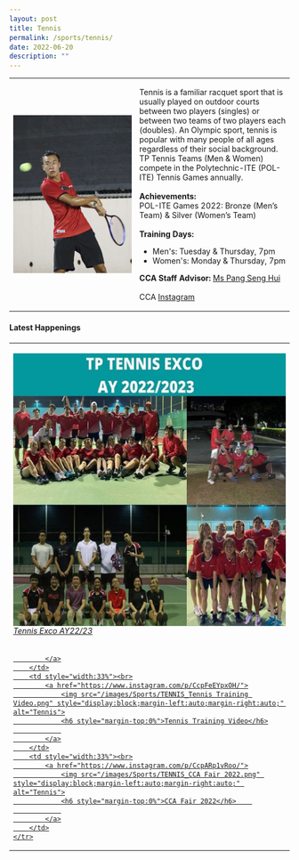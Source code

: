 ```yaml
---
layout: post
title: Tennis
permalink: /sports/tennis/
date: 2022-06-20
description: ""
---
```

<table>
    <tbody><tr>
        <td style="width:45%"><img src="/images/Sports/TENNIS.png" style="display:block;margin-left:auto;margin-right:auto;" alt="Tennis"></td>
        <td>
            <p>
                Tennis is a familiar racquet sport that is usually played on outdoor courts between two players (singles) or between two teams of two players each (doubles). An Olympic sport, tennis is popular with many people of all ages regardless of their social background. TP Tennis Teams (Men &amp; Women) compete in the Polytechnic-ITE (POL-ITE) Tennis Games annually.<br>
                <br>
                <b>Achievements:</b><br>
                POL-ITE Games 2022: Bronze (Men’s Team) &amp; Silver (Women’s Team)<br>
                <br>
                <b>Training Days:</b><br>
                </p><ul>
                    <li>Men's: Tuesday &amp; Thursday, 7pm</li>
                    <li>Women's: Monday &amp; Thursday, 7pm</li>
                </ul>
            <p></p>
            <p>
               <b>CCA Staff Advisor:</b> <a href="Pang_Seng_Hui@tp.edu.sg">Ms Pang Seng Hui</a><br>
               <br>
               CCA <a href="https://www.instagram.com/tp_tennis">Instagram</a>
            </p>
        </td>
    </tr>
</tbody></table>

#### Latest Happenings

<table>
    <tbody><tr>
        <td style="width:33%"><br>
            <a href="https://www.instagram.com/p/CcrtFWTJU36/">
                <img src="/images/Sports/TENNIS_Tennis Exco AY22-23.png" style="display:block;margin-left:auto;margin-right:auto;" alt="Tennis">
                <h6 style="margin-top:0%">Tennis Exco AY22/23</h6>
                
            </a>
        </td>
        <td style="width:33%"><br>
            <a href="https://www.instagram.com/p/CcpFeEYpxOH/">
                <img src="/images/Sports/TENNIS_Tennis Training Video.png" style="display:block;margin-left:auto;margin-right:auto;" alt="Tennis">
                <h6 style="margin-top:0%">Tennis Training Video</h6>
                
            </a>
        </td>
        <td style="width:33%"><br>
            <a href="https://www.instagram.com/p/CcpARp1vRoo/">
                <img src="/images/Sports/TENNIS_CCA Fair 2022.png" style="display:block;margin-left:auto;margin-right:auto;" alt="Tennis">
                <h6 style="margin-top:0%">CCA Fair 2022</h6>    
                
            </a>
        </td>
    </tr>
</tbody></table>